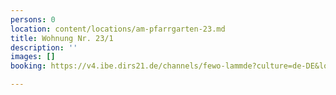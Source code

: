 ```yaml
---
persons: 0
location: content/locations/am-pfarrgarten-23.md
title: Wohnung Nr. 23/1
description: ''
images: []
booking: https://v4.ibe.dirs21.de/channels/fewo-lammde?culture=de-DE&los=3

---
```

